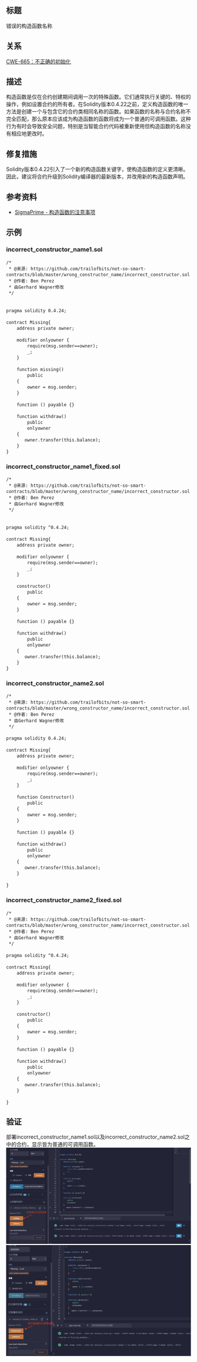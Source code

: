 ## 标题
错误的构造函数名称

## 关系
[CWE-665：不正确的初始化](http://cwe.mitre.org/data/definitions/665.html)

## 描述
构造函数是仅在合约创建期间调用一次的特殊函数。它们通常执行关键的、特权的操作，例如设置合约的所有者。在Solidity版本0.4.22之前，定义构造函数的唯一方法是创建一个与包含它的合约类相同名称的函数。如果函数的名称与合约名称不完全匹配，那么原本应该成为构造函数的函数将成为一个普通的可调用函数。这种行为有时会导致安全问题，特别是当智能合约代码被重新使用但构造函数的名称没有相应地更改时。

## 修复措施
Solidity版本0.4.22引入了一个新的构造函数关键字，使构造函数的定义更清晰。因此，建议将合约升级到Solidity编译器的最新版本，并改用新的构造函数声明。

## 参考资料
* [SigmaPrime - 构造函数的注意事项](https://blog.sigmaprime.io/solidity-security.html#constructors)
## 示例
### incorrect_constructor_name1.sol
```solidity
/*
 * @来源: https://github.com/trailofbits/not-so-smart-contracts/blob/master/wrong_constructor_name/incorrect_constructor.sol
 * @作者: Ben Perez
 * 由Gerhard Wagner修改
 */


pragma solidity 0.4.24;

contract Missing{
    address private owner;

    modifier onlyowner {
        require(msg.sender==owner);
        _;
    }

    function missing()
        public 
    {
        owner = msg.sender;
    }

    function () payable {} 

    function withdraw() 
        public 
        onlyowner
    {
       owner.transfer(this.balance);
    }
}
```

### incorrect_constructor_name1_fixed.sol
```solidity
/*
 * @来源: https://github.com/trailofbits/not-so-smart-contracts/blob/master/wrong_constructor_name/incorrect_constructor.sol
 * @作者: Ben Perez
 * 由Gerhard Wagner修改
 */


pragma solidity ^0.4.24;

contract Missing{
    address private owner;

    modifier onlyowner {
        require(msg.sender==owner);
        _;
    }

    constructor()
        public
    {
        owner = msg.sender;
    }

    function () payable {}

    function withdraw()
        public
        onlyowner
    {
       owner.transfer(this.balance);
    }
}
```

### incorrect_constructor_name2.sol
```solidity
/*
 * @来源: https://github.com/trailofbits/not-so-smart-contracts/blob/master/wrong_constructor_name/incorrect_constructor.sol
 * @作者: Ben Perez
 * 由Gerhard Wagner修改
 */

pragma solidity 0.4.24;

contract Missing{
    address private owner;

    modifier onlyowner {
        require(msg.sender==owner);
        _;
    }

    function Constructor()
        public 
    {
        owner = msg.sender;
    }

    function () payable {} 

    function withdraw() 
        public 
        onlyowner
    {
       owner.transfer(this.balance);
    }

}
```

### incorrect_constructor_name2_fixed.sol
```solidity
/*
 * @来源: https://github.com/trailofbits/not-so-smart-contracts/blob/master/wrong_constructor_name/incorrect_constructor.sol
 * @作者: Ben Perez
 * 由Gerhard Wagner修改
 */

pragma solidity ^0.4.24;

contract Missing{
    address private owner;

    modifier onlyowner {
        require(msg.sender==owner);
        _;
    }

    constructor()
        public
    {
        owner = msg.sender;
    }

    function () payable {}

    function withdraw()
        public
        onlyowner
    {
       owner.transfer(this.balance);
    }

}
```

## 验证
部署incorrect_constructor_name1.sol以及incorrect_constructor_name2.sol之中的合约，显示皆为普通的可调用函数。
![1-18-1.png](./img/1-18-1.png)
![1-18-2.png](./img/1-18-2.png)
